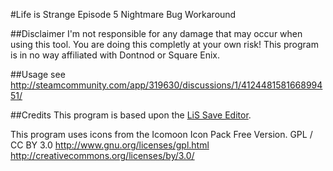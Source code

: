 #Life is Strange Episode 5 Nightmare Bug Workaround

##Disclaimer
I'm not responsible for any damage that may occur when using this tool.
You are doing this completly at your own risk!
This program is in no way affiliated with Dontnod or Square Enix.

##Usage
see http://steamcommunity.com/app/319630/discussions/1/412448158166899451/

##Credits
This program is based upon the [LiS Save Editor](https://github.com/VakhtinAndrey/lis-save-editor).

This program uses icons from the Icomoon Icon Pack Free Version.
GPL / CC BY 3.0
http://www.gnu.org/licenses/gpl.html
http://creativecommons.org/licenses/by/3.0/
